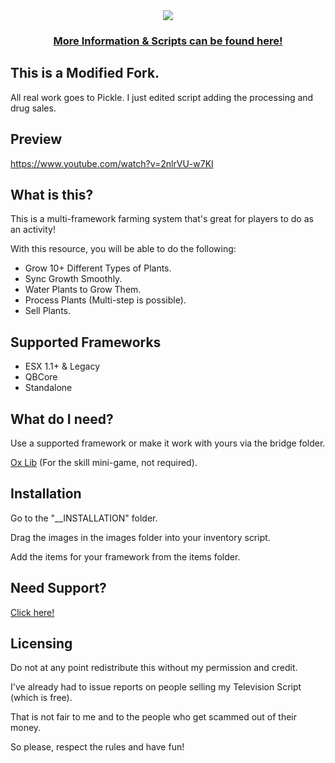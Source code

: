 <div align='center'><img src='https://user-images.githubusercontent.com/111543470/204052111-a0c7109c-9597-4181-a7f6-1c7113dc98fb.png'/></div>
<div align='center'><h3><a href='https://picklemods.com/'>More Information & Scripts can be found here!</a></h3></div>

## This is a Modified Fork.
<p> All real work goes to Pickle. I just edited script adding the processing and drug sales.</p>

## Preview

https://www.youtube.com/watch?v=2nlrVU-w7KI

## What is this?

<p>This is a multi-framework farming system that's great for players to do as an activity!</p>

With this resource, you will be able to do the following:

- Grow 10+ Different Types of Plants.
- Sync Growth Smoothly.
- Water Plants to Grow Them.
- Process Plants (Multi-step is possible).
- Sell Plants.

## Supported Frameworks

- ESX 1.1+ & Legacy
- QBCore
- Standalone

## What do I need?

Use a supported framework or make it work with yours via the bridge folder.

<a href='https://github.com/overextended/ox_lib/releases/'>Ox Lib</a> (For the skill mini-game, not required).

## Installation

<p>Go to the "__INSTALLATION" folder.</p>
<p>Drag the images in the images folder into your inventory script.</p>
<p>Add the items for your framework from the items folder.</p>

## Need Support?

<a href='https://picklemods.com'>Click here!</a>

## Licensing

<p>Do not at any point redistribute this without my permission and credit.</p>
<p>I've already had to issue reports on people selling my Television Script (which is free).</p>
<p>That is not fair to me and to the people who get scammed out of their money.</p>
<p>So please, respect the rules and have fun!</p>
